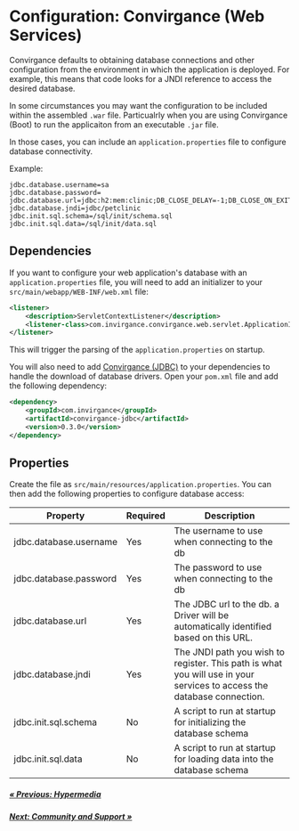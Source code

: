# Configuration: Convirgance (Web Services)

Convirgance defaults to obtaining database connections and other configuration
from the environment in which the application is deployed. For example, this 
means that code looks for a JNDI reference to access the desired database.

In some circumstances you may want the configuration to be included within
the assembled `.war` file. Particualrly when you are using Convirgance (Boot)
to run the applicaiton from an executable `.jar` file. 

In those cases, you can include an `application.properties` file to configure
database connectivity.

Example:

```properties
jdbc.database.username=sa
jdbc.database.password=
jdbc.database.url=jdbc:h2:mem:clinic;DB_CLOSE_DELAY=-1;DB_CLOSE_ON_EXIT=false
jdbc.database.jndi=jdbc/petclinic
jdbc.init.sql.schema=/sql/init/schema.sql
jdbc.init.sql.data=/sql/init/data.sql
```


## Dependencies

If you want to configure your web application's database with an `application.properties` 
file, you will need to add an initializer to your `src/main/webapp/WEB-INF/web.xml` file:

```xml
<listener>
    <description>ServletContextListener</description>
    <listener-class>com.invirgance.convirgance.web.servlet.ApplicationInitializer</listener-class>
</listener>
```

This will trigger the parsing of the `application.properties` on startup. 

You will also need to add [Convirgance (JDBC)](convirgance-jdbc.md) to your dependencies to handle the download
of database drivers. Open your `pom.xml` file and add the following dependency:

```xml
<dependency>
    <groupId>com.invirgance</groupId>
    <artifactId>convirgance-jdbc</artifactId>
    <version>0.3.0</version>
</dependency>
```

## Properties

Create the file as `src/main/resources/application.properties`. You can then
add the following properties to configure database access:

| Property                 | Required |Description                                       |
|--------------------------|----------|--------------------------------------------------|
| jdbc.database.username   | Yes      | The username to use when connecting to the db    |
| jdbc.database.password   | Yes      | The password to use when connecting to the db    |
| jdbc.database.url        | Yes      | The JDBC url to the db. a Driver will be automatically identified based on this URL. |
| jdbc.database.jndi       | Yes      | The JNDI path you wish to register. This path is what you will use in your services to access the database connection. |
| jdbc.init.sql.schema     | No       | A script to run at startup for initializing the database schema |
| jdbc.init.sql.data       | No       | A script to run at startup for loading data into the database schema |


<div class="sections-prev-next">

##### [&laquo; Previous: Hypermedia](convirgance-web-hypermedia.md)

##### [Next: Community and Support &raquo;](contact.md)

</div>
